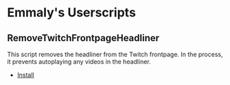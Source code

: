 # Emmaly's Userscripts

## RemoveTwitchFrontpageHeadliner

This script removes the headliner from the Twitch frontpage.  In the process, it prevents autoplaying any videos in the headliner.

* [Install](https://github.com/emmaly/userscripts/raw/main/RemoveTwitchFrontpageHeadliner.user.js)
